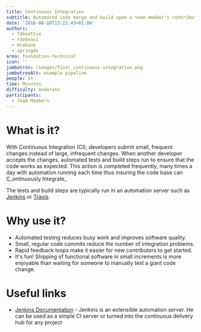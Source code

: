 ```yaml
---
title: Continuous Integration
subtitle: Automated code merge and build upon a team member's contribution
date: '2018-08-10T13:22:43+01:00'
authors:
  - tdbeattie
  - rdebeasi
  - mtakane
  - springdo
area: foundation-technical
icon: ''
jumbotron: /images/final_continuous-integration.png
jumbotronAlt: example pipeline
people: 1+
time: Minutes
difficulty: moderate
participants:
  - Team Members
---
```

# What is it?

With Continuous Integration (CI), developers submit small, frequent changes instead of large, infrequent changes. When another developer accepts the changes, automated tests and build steps run to ensure that the code works as expected. This action is completed frequently, many times a day with automation running each time thus insuring the code base can C_ontinuously Integrate_

The tests and build steps are typically run in an automation server such as [Jenkins](https://jenkins.io/) or [Travis](https://travis-ci.org/).

# Why use it?

* Automated testing reduces busy work and improves software quality.
* Small, regular code commits reduce the number of integration problems.
* Rapid feedback loops make it easier for new contributors to get started.
* It's fun! Shipping of functional software in small increments is more enjoyable than waiting for someone to manually test a giant code change.

# Useful links
* [Jenkins Documentation](https://jenkins.io/doc/) - Jenkins is an extensible automation server. He can be used as a simple CI server or turned into the continuous delivery hub for any project
